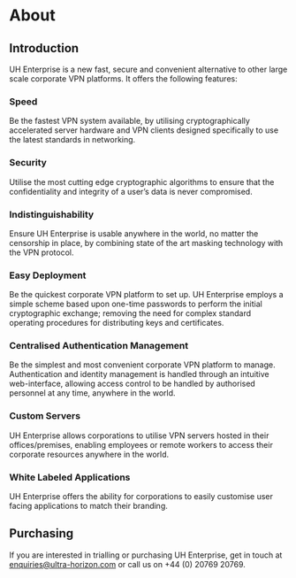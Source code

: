 # About

## Introduction

UH Enterprise is a new fast, secure and convenient alternative to other large scale corporate VPN platforms. It offers the following features:

### Speed
Be the fastest VPN system available, by utilising cryptographically accelerated server hardware and VPN clients designed specifically to use the latest standards in networking.

### Security
Utilise the most cutting edge cryptographic algorithms to ensure that the confidentiality and integrity of a user’s data is never compromised.

### Indistinguishability
Ensure UH Enterprise is usable anywhere in the world, no matter the censorship in place, by combining state of the art masking technology with the VPN protocol.

### Easy Deployment
Be the quickest corporate VPN platform to set up. UH Enterprise employs a simple scheme based upon one-time passwords to perform the initial cryptographic exchange; removing the need for complex standard operating procedures for distributing keys and certificates.

### Centralised Authentication Management
Be the simplest and most convenient corporate VPN platform to manage. Authentication and identity management is handled through an intuitive web-interface, allowing access control to be handled by authorised personnel at any time, anywhere in the world.

### Custom Servers
UH Enterprise allows corporations to utilise VPN servers hosted in their offices/premises, enabling employees or remote workers to access their corporate resources anywhere in the world.

### White Labeled Applications
UH Enterprise offers the ability for corporations to easily customise user facing applications to match their branding.

## Purchasing

If you are interested in trialling or purchasing UH Enterprise, get in touch at [enquiries@ultra-horizon.com](mailto:enquiries@ultra-horizon.com) or call us on +44 (0) 20769 20769.
